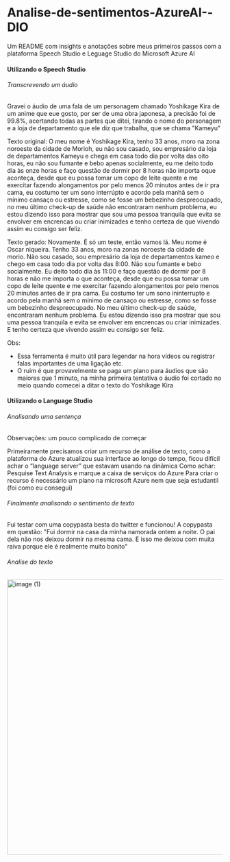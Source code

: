 # Analise-de-sentimentos-AzureAI--DIO
Um README com insights e anotações sobre meus primeiros passos com a plataforma Speech Studio e Leguage Studio do Microsoft Azure AI

#### Utilizando o Speech Studio
###### Transcrevendo um áudio
Gravei o áudio de uma fala de um personagem chamado Yoshikage Kira de um anime que eue gosto, por ser de uma obra japonesa, a precisão foi de 99.8%, acertando todas as partes que ditei, tirando o nome do personagem e a loja de departamento que ele diz que trabalha, que se chama "Kameyu"

Texto original:
O meu nome é Yoshikage Kira, tenho 33 anos, moro na zona noroeste da cidade de Morioh, eu não sou casado, sou empresário da loja de departamentos Kameyu e chega em casa todo dia por volta das oito horas, eu não sou fumante e bebo apenas socialmente, eu me deito todo dia às onze horas e faço questão de dormir por 8 horas não importa oque aconteça, desde que eu possa tomar um copo de leite quente e me exercitar fazendo alongamentos por pelo menos 20 minutos antes de ir pra cama, eu costumo ter um sono interrúpto e acordo pela manhã sem o mínimo cansaço ou estresse, como se fosse um bebezinho despreocupado, no meu último check-up de saúde não encontraram nenhum problema, eu estou dizendo isso para mostrar que sou uma pessoa tranquila que evita se envolver em encrencas ou criar inimizades e tenho certeza de que vivendo assim eu consigo ser feliz.

Texto gerado:
Novamente. É só um teste, então vamos lá. Meu nome é Oscar niqueira. Tenho 33 anos, moro na zonas noroeste da cidade de morio. Não sou casado, sou empresário da loja de departamentos kameo e chego em casa todo dia por volta das 8:00. Não sou fumante e bebo socialmente. Eu deito todo dia às 11:00 e faço questão de dormir por 8 horas e não me importa o que aconteça, desde que eu possa tomar um copo de leite quente e me exercitar fazendo alongamentos por pelo menos 20 minutos antes de ir pra cama. Eu costumo ter um sono ininterrupto e acordo pela manhã sem o mínimo de cansaço ou estresse, como se fosse um bebezinho despreocupado. No meu último check-up de saúde, encontraram nenhum problema. Eu estou dizendo isso pra mostrar que sou uma pessoa tranquila e evita se envolver em encrencas ou criar inimizades. E tenho certeza que vivendo assim eu consigo ser feliz. 

Obs:
- Essa ferramenta é muito útil para legendar na hora vídeos ou registrar falas importantes de uma ligação etc.
- O ruim é que provavelmente se paga um plano para áudios que são maiores que 1 minuto, na minha primeira tentativa o áudio foi cortado no meio quando comecei a ditar o texto do Yoshikage Kira

#### Utilizando o Language Studio
###### Analisando uma sentença
Observações: um pouco complicado de começar

Primeiramente precisamos criar um recurso de análise de texto, como a plataforma do Azure atualizou sua interface ao longo do tempo, ficou difícil achar o “language server” que estavam usando na dinâmica
Como achar: Pesquise Text Analysis e marque a caixa de serviços do Azure
Para criar o recurso é necessário um plano na microsoft Azure nem que seja estudantil (foi como eu consegui)

###### Finalmente analisando o sentimento de texto
Fui testar com uma copypasta besta do twitter e funcionou!
A copypasta em questão: "Fui dormir na casa da minha namorada ontem a noite. O pai dela não nos deixou dormir na mesma cama. E isso me deixou com muita raiva porque ele é realmente muito bonito"
###### Analise do texto
<img width="562" height="642" alt="image (1)" src="https://github.com/user-attachments/assets/bb7ba0ef-9894-4b4e-8826-c359593a6b26" />
